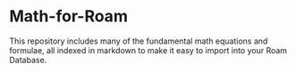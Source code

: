 # Math-for-Roam
This repository includes many of the fundamental math equations and formulae, all indexed in markdown to make it easy to import into your Roam Database.
